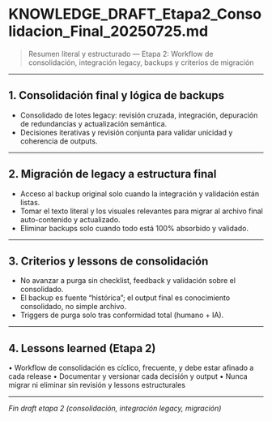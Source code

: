 # KNOWLEDGE_DRAFT_Etapa2_Consolidacion_Final_20250725.md

> Resumen literal y estructurado — Etapa 2: Workflow de consolidación, integración legacy, backups y criterios de migración

---

## 1. Consolidación final y lógica de backups
- Consolidado de lotes legacy: revisión cruzada, integración, depuración de redundancias y actualización semántica.
- Decisiones iterativas y revisión conjunta para validar unicidad y coherencia de outputs.

---

## 2. Migración de legacy a estructura final
- Acceso al backup original solo cuando la integración y validación están listas.
- Tomar el texto literal y los visuales relevantes para migrar al archivo final auto-contenido y actualizado.
- Eliminar backups solo cuando todo está 100% absorbido y validado.

---

## 3. Criterios y lessons de consolidación
- No avanzar a purga sin checklist, feedback y validación sobre el consolidado.
- El backup es fuente “histórica”; el output final es conocimiento consolidado, no simple archivo.
- Triggers de purga solo tras conformidad total (humano + IA).

---

## 4. Lessons learned (Etapa 2)
• Workflow de consolidación es cíclico, frecuente, y debe estar afinado a cada release
• Documentar y versionar cada decisión y output
• Nunca migrar ni eliminar sin revisión y lessons estructurales

---

*Fin draft etapa 2 (consolidación, integración legacy, migración)*

